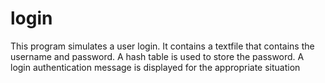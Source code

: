 # login
This program simulates a user login. It contains a textfile that contains the username and password. A hash table is used to store the password. A login authentication message is displayed for the appropriate situation
